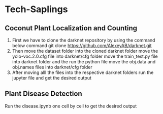 # Tech-Saplings

## Coconut Plant Localization and Counting 
1) First we have to clone the darknet repository by using the command below command
   git clone https://github.com/AlexeyAB/darknet.git
2) Then move the dataset folder into the cloned darknet folder
   move the yolo-voc.2.0.cfg file into darknet/cfg folder
   move the train_test.py file into darknet folder and the run the python file
   move the obj.data and obj.names files into darknet/cfg folder
3) After moving alll the files into the respective darknet folders run the jupyter file and get the desired output



## Plant Disease Detection
Run the disease.ipynb one cell by cell to get the desired output

